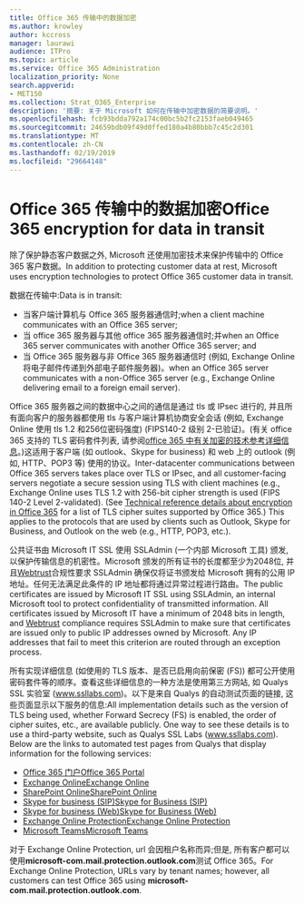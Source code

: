 ```yaml
---
title: Office 365 传输中的数据加密
ms.author: krowley
author: kccross
manager: laurawi
audience: ITPro
ms.topic: article
ms.service: Office 365 Administration
localization_priority: None
search.appverid:
- MET150
ms.collection: Strat_O365_Enterprise
description: '摘要: 关于 Microsoft 如何在传输中加密数据的简要说明。'
ms.openlocfilehash: fcb93bdda792a174c00bc5b2fc2153faeb049465
ms.sourcegitcommit: 24659bdb09f49d0ffed180a4b80bbb7c45c2d301
ms.translationtype: MT
ms.contentlocale: zh-CN
ms.lasthandoff: 02/19/2019
ms.locfileid: "29664148"
---
```

# <a name="office-365-encryption-for-data-in-transit"></a><span data-ttu-id="781ed-103">Office 365 传输中的数据加密</span><span class="sxs-lookup"><span data-stu-id="781ed-103">Office 365 encryption for data in transit</span></span>

<span data-ttu-id="781ed-104">除了保护静态客户数据之外, Microsoft 还使用加密技术来保护传输中的 Office 365 客户数据。</span><span class="sxs-lookup"><span data-stu-id="781ed-104">In addition to protecting customer data at rest, Microsoft uses encryption technologies to protect Office 365 customer data in transit.</span></span> 

<span data-ttu-id="781ed-105">数据在传输中:</span><span class="sxs-lookup"><span data-stu-id="781ed-105">Data is in transit:</span></span>
- <span data-ttu-id="781ed-106">当客户端计算机与 Office 365 服务器通信时;</span><span class="sxs-lookup"><span data-stu-id="781ed-106">when a client machine communicates with an Office 365 server;</span></span>
- <span data-ttu-id="781ed-107">当 office 365 服务器与其他 office 365 服务器通信时;并</span><span class="sxs-lookup"><span data-stu-id="781ed-107">when an Office 365 server communicates with another Office 365 server; and</span></span>
- <span data-ttu-id="781ed-108">当 Office 365 服务器与非 Office 365 服务器通信时 (例如, Exchange Online 将电子邮件传递到外部电子邮件服务器)。</span><span class="sxs-lookup"><span data-stu-id="781ed-108">when an Office 365 server communicates with a non-Office 365 server (e.g., Exchange Online delivering email to a foreign email server).</span></span>

<span data-ttu-id="781ed-p101">Office 365 服务器之间的数据中心之间的通信是通过 tls 或 IPsec 进行的, 并且所有面向客户的服务器都使用 tls 与客户端计算机协商安全会话 (例如, Exchange Online 使用 tls 1.2 和256位密码强度) (FIPS140-2 级别 2-已验证)。(有关 office 365 支持的 TLS 密码套件列表, 请参阅[office 365 中有关加密的技术参考详细信息](https://support.office.com/article/Technical-reference-details-about-encryption-in-Office-365-862CBE93-4268-4EF9-BA79-277545ECF221)。)这适用于客户端 (如 outlook、Skype for business) 和 web 上的 outlook (例如, HTTP、POP3 等) 使用的协议。</span><span class="sxs-lookup"><span data-stu-id="781ed-p101">Inter-datacenter communications between Office 365 servers takes place over TLS or IPsec, and all customer-facing servers negotiate a secure session using TLS with client machines (e.g., Exchange Online uses TLS 1.2 with 256-bit cipher strength is used (FIPS 140-2 Level 2-validated). (See [Technical reference details about encryption in Office 365](https://support.office.com/article/Technical-reference-details-about-encryption-in-Office-365-862CBE93-4268-4EF9-BA79-277545ECF221) for a list of TLS cipher suites supported by Office 365.) This applies to the protocols that are used by clients such as Outlook, Skype for Business, and Outlook on the web (e.g., HTTP, POP3, etc.).</span></span>

<span data-ttu-id="781ed-p102">公共证书由 Microsoft IT SSL 使用 SSLAdmin (一个内部 Microsoft 工具) 颁发, 以保护传输信息的机密性。Microsoft 颁发的所有证书的长度都至少为2048位, 并且[Webtrust](http://www.webtrust.org/homepage-documents/item70372.pdf)合规性要求 SSLAdmin 确保仅将证书颁发给 Microsoft 拥有的公用 IP 地址。任何无法满足此条件的 IP 地址都将通过异常过程进行路由。</span><span class="sxs-lookup"><span data-stu-id="781ed-p102">The public certificates are issued by Microsoft IT SSL using SSLAdmin, an internal Microsoft tool to protect confidentiality of transmitted information. All certificates issued by Microsoft IT have a minimum of 2048 bits in length, and [Webtrust](http://www.webtrust.org/homepage-documents/item70372.pdf) compliance requires SSLAdmin to make sure that certificates are issued only to public IP addresses owned by Microsoft. Any IP addresses that fail to meet this criterion are routed through an exception process.</span></span>

<span data-ttu-id="781ed-p103">所有实现详细信息 (如使用的 TLS 版本、是否已启用向前保密 (FS)) 都可公开使用密码套件等的顺序。查看这些详细信息的一种方法是使用第三方网站, 如 Qualys SSL 实验室 (www.ssllabs.com)。以下是来自 Qualys 的自动测试页面的链接, 这些页面显示以下服务的信息:</span><span class="sxs-lookup"><span data-stu-id="781ed-p103">All implementation details such as the version of TLS being used, whether Forward Secrecy (FS) is enabled, the order of cipher suites, etc., are available publicly. One way to see these details is to use a third-party website, such as Qualys SSL Labs (www.ssllabs.com). Below are the links to automated test pages from Qualys that display information for the following services:</span></span>
- [<span data-ttu-id="781ed-117">Office 365 门户</span><span class="sxs-lookup"><span data-stu-id="781ed-117">Office 365 Portal</span></span>](https://www.ssllabs.com/ssltest/analyze.html?d=portal.office.com&hideResults=on)
- [<span data-ttu-id="781ed-118">Exchange Online</span><span class="sxs-lookup"><span data-stu-id="781ed-118">Exchange Online</span></span>](https://www.ssllabs.com/ssltest/analyze.html?d=outlook.office365.com&hideResults=on)
- [<span data-ttu-id="781ed-119">SharePoint Online</span><span class="sxs-lookup"><span data-stu-id="781ed-119">SharePoint Online</span></span>](https://www.ssllabs.com/ssltest/analyze.html?d=microsoft-my.sharepoint.com&hideResults=on)
- [<span data-ttu-id="781ed-120">Skype for business (SIP)</span><span class="sxs-lookup"><span data-stu-id="781ed-120">Skype for Business (SIP)</span></span>](https://www.ssllabs.com/ssltest/analyze.html?d=sipdir.online.lync.com)
- [<span data-ttu-id="781ed-121">Skype for business (Web)</span><span class="sxs-lookup"><span data-stu-id="781ed-121">Skype for Business (Web)</span></span>](https://www.ssllabs.com/ssltest/analyze.html?d=webdir.online.lync.com&hideResults=on)
- [<span data-ttu-id="781ed-122">Exchange Online Protection</span><span class="sxs-lookup"><span data-stu-id="781ed-122">Exchange Online Protection</span></span>](https://ssl-tools.net/mailservers/microsoft-com.mail.protection.outlook.com)
- [<span data-ttu-id="781ed-123">Microsoft Teams</span><span class="sxs-lookup"><span data-stu-id="781ed-123">Microsoft Teams</span></span>](https://www.ssllabs.com/ssltest/analyze.html?d=teams.microsoft.com&latest)

<span data-ttu-id="781ed-124">对于 Exchange Online Protection, url 会因租户名称而异;但是, 所有客户都可以使用**microsoft-com.mail.protection.outlook.com**测试 Office 365。</span><span class="sxs-lookup"><span data-stu-id="781ed-124">For Exchange Online Protection, URLs vary by tenant names; however, all customers can test Office 365 using **microsoft-com.mail.protection.outlook.com**.</span></span>
